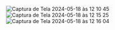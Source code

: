 ![Captura de Tela 2024-05-18 às 12 10 45](https://github.com/gabriellopes23/Weather-App/assets/121827829/562e8201-b63a-41e8-98b7-36a09c967f72)
![Captura de Tela 2024-05-18 às 12 15 25](https://github.com/gabriellopes23/Weather-App/assets/121827829/b0304f50-4d80-478a-b539-7b75edfb26ff)
![Captura de Tela 2024-05-18 às 12 16 04](https://github.com/gabriellopes23/Weather-App/assets/121827829/15e16463-3fdf-4499-856a-caf720273d89)
